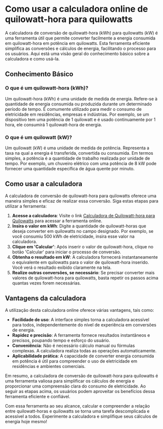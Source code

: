 Como usar a calculadora online de quilowatt-hora para quilowatts
================================================================

A calculadora de conversão de quilowatt-hora (kWh) para quilowatts (kW) é uma ferramenta útil que permite converter facilmente a energia consumida em quilowatt-hora em potência em quilowatts. Esta ferramenta eficiente simplifica as conversões e cálculos de energia, facilitando o processo para os usuários. Aqui está uma visão geral do conhecimento básico sobre a calculadora e como usá-la.

Conhecimento Básico
-------------------

### O que é um quilowatt-hora (kWh)?

Um quilowatt-hora (kWh) é uma unidade de medida de energia. Refere-se à quantidade de energia consumida ou produzida durante um determinado período de tempo. É comumente utilizado para medir o consumo de eletricidade em residências, empresas e indústrias. Por exemplo, se um dispositivo tem uma potência de 1 quilowatt e é usado continuamente por 1 hora, ele consumirá 1 quilowatt-hora de energia.

### O que é um quilowatt (kW)?

Um quilowatt (kW) é uma unidade de medida de potência. Representa a taxa na qual a energia é transferida, convertida ou consumida. Em termos simples, a potência é a quantidade de trabalho realizada por unidade de tempo. Por exemplo, um chuveiro elétrico com uma potência de 8 kW pode fornecer uma quantidade específica de água quente por minuto.

Como usar a calculadora
-----------------------

A calculadora de conversão de quilowatt-hora para quilowatts oferece uma maneira simples e eficaz de realizar essa conversão. Siga estas etapas para utilizar a ferramenta:

1. **Acesse a calculadora**: Visite o link [Calculadora de Quilowatt-hora para Quilowatts](https://www.onlinecalculatorsfree.com/pt/tools/kilowatthours-to-kilowatts-calculator.html) para acessar a ferramenta online.
2. **Insira o valor em kWh**: Digite a quantidade de quilowatt-horas que deseja converter em quilowatts no campo designado. Por exemplo, se você consumiu 500 kWh de eletricidade, insira esse valor na calculadora.
3. **Clique em 'Calcular'**: Após inserir o valor de quilowatt-hora, clique no botão 'Calcular' para iniciar o processo de conversão.
4. **Obtenha o resultado em kW**: A calculadora fornecerá instantaneamente o equivalente em quilowatts para o valor de quilowatt-hora inserido. Você verá o resultado exibido claramente na tela.
5. **Realize outras conversões, se necessário**: Se precisar converter mais valores de quilowatt-hora para quilowatts, basta repetir os passos acima quantas vezes forem necessárias.

Vantagens da calculadora
------------------------

A utilização desta calculadora online oferece várias vantagens, tais como:

- **Facilidade de uso**: A interface simples torna a calculadora acessível para todos, independentemente do nível de experiência em conversões de energia.
- **Rapidez e precisão**: A ferramenta fornece resultados instantâneos e precisos, poupando tempo e esforço do usuário.
- **Conveniência**: Não é necessário cálculo manual ou fórmulas complexas. A calculadora realiza todas as operações automaticamente.
- **Aplicabilidade prática**: A capacidade de converter energia consumida em potência é útil para compreender o uso de eletricidade em residências e ambientes comerciais.

Em resumo, a calculadora de conversão de quilowatt-hora para quilowatts é uma ferramenta valiosa para simplificar os cálculos de energia e proporcionar uma compreensão clara do consumo de eletricidade. Ao seguir as etapas acima, os usuários podem aproveitar os benefícios dessa ferramenta eficiente e confiável.

Com essa ferramenta ao seu alcance, calcular e compreender a relação entre quilowatt-horas e quilowatts se torna uma tarefa descomplicada e acessível a todos. Experimente a calculadora e simplifique seus cálculos de energia hoje mesmo!